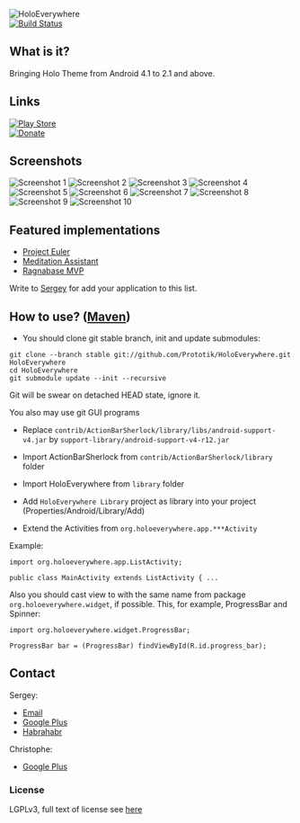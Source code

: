 ![HoloEverywhere](http://holoeverywhere.org/github-res/logo.png "HoloEverywhere")  
[![Build Status](https://travis-ci.org/Prototik/HoloEverywhere.png?branch=master)](https://travis-ci.org/Prototik/HoloEverywhere)

## What is it?
Bringing Holo Theme from Android 4.1 to 2.1 and above.
## Links
[![Play Store](http://holoeverywhere.org/github-res/play_store_button.png)][Play Store]  
[![Donate](http://holoeverywhere.org/github-res/donate_button.png)][Donate]

## Screenshots
![Screenshot 1](https://github.com/Prototik/HoloEverywhere/raw/gh-pages/img/screenshots/1.png "Screenshot 1")
![Screenshot 2](https://github.com/Prototik/HoloEverywhere/raw/gh-pages/img/screenshots/2.png "Screenshot 2")
![Screenshot 3](https://github.com/Prototik/HoloEverywhere/raw/gh-pages/img/screenshots/3.png "Screenshot 3")
![Screenshot 4](https://github.com/Prototik/HoloEverywhere/raw/gh-pages/img/screenshots/4.png "Screenshot 4")
![Screenshot 5](https://github.com/Prototik/HoloEverywhere/raw/gh-pages/img/screenshots/5.png "Screenshot 5")
![Screenshot 6](https://github.com/Prototik/HoloEverywhere/raw/gh-pages/img/screenshots/6.png "Screenshot 6")
![Screenshot 7](https://github.com/Prototik/HoloEverywhere/raw/gh-pages/img/screenshots/7.png "Screenshot 7")
![Screenshot 8](https://github.com/Prototik/HoloEverywhere/raw/gh-pages/img/screenshots/8.png "Screenshot 8")
![Screenshot 9](https://github.com/Prototik/HoloEverywhere/raw/gh-pages/img/screenshots/9.png "Screenshot 9")
![Screenshot 10](https://github.com/Prototik/HoloEverywhere/raw/gh-pages/img/screenshots/10.png "Screenshot 10")

## Featured implementations
 * [Project Euler](https://play.google.com/store/apps/details?id=ie.cathalcoffey.android.projecteuler)
 * [Meditation Assistant](https://play.google.com/store/apps/details?id=sh.ftp.rocketninelabs.meditationassistant)
 * [Ragnabase MVP](https://play.google.com/store/apps/details?id=com.ragnabase.mvp)

Write to [Sergey](mailto:prototypegamez@gmail.com) for add your application to this list.

## How to use? ([Maven][Build with Maven])

* You should clone git stable branch, init and update submodules:

```
git clone --branch stable git://github.com/Prototik/HoloEverywhere.git HoloEverywhere
cd HoloEverywhere
git submodule update --init --recursive
```
Git will be swear on detached HEAD state, ignore it.

You also may use git GUI programs

* Replace `contrib/ActionBarSherlock/library/libs/android-support-v4.jar` by `support-library/android-support-v4-r12.jar`

* Import ActionBarSherlock from `contrib/ActionBarSherlock/library` folder

* Import HoloEverywhere from `library` folder

* Add `HoloEverywhere Library` project as library into your project (Properties/Android/Library/Add)

* Extend the Activities from `org.holoeverywhere.app.***Activity`

Example:

```
import org.holoeverywhere.app.ListActivity;

public class MainActivity extends ListActivity { ...
```
Also you should cast view to with the same name from package `org.holoeverywhere.widget`, if possible. This, for example, ProgressBar and Spinner:
```
import org.holoeverywhere.widget.ProgressBar;

ProgressBar bar = (ProgressBar) findViewById(R.id.progress_bar);
```

## Contact

Sergey:
  * [Email](mailto:prototypegamez@gmail.com "Send email to Sergey")
  * [Google Plus](https://plus.google.com/103272077758668000975/posts "Google Plus")
  * [Habrahabr](http://habrahabr.ru/users/prototik/)
  
Christophe:
  * [Google Plus](https://plus.google.com/108315424589085456181/posts "Google Plus")

### License
LGPLv3, full text of license see [here][License]

[Play Store]: https://play.google.com/store/apps/details?id=org.holoeverywhere.demo "Play Store"
[Donate]: https://www.paypal.com/cgi-bin/webscr?cmd=_donations&business=X7E7U7HNR36YN&lc=US&item_name=HoloEverywhere&currency_code=USD&bn=PP%2dDonationsBF%3adonate_button%2epng%3aNonHosted "Donate"
[Build with Maven]: https://github.com/Prototik/HoloEverywhere/wiki/Maven "Build with maven"
[License]: https://raw.github.com/Prototik/HoloEverywhere/master/LICENSE "LGPLv3"
